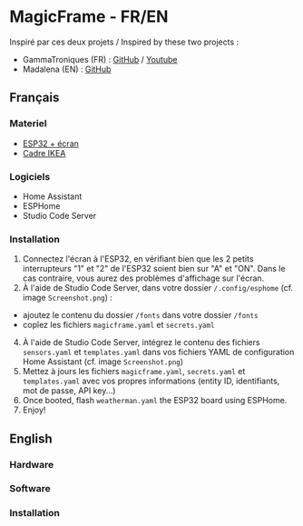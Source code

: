# MagicFrame - FR/EN

Inspiré par ces deux projets / Inspired by these two projects :
- GammaTroniques (FR) : [GitHub](https://github.com/NoahJst/HomeAssistant-Config/blob/main/esphome/README.md) / [Youtube](https://www.youtube.com/watch?v=XyooZe_9hc0)
- Madalena (EN) : [GitHub](https://github.com/Madelena/esphome-weatherman-dashboard)

## Français

### Materiel
- [ESP32 + écran](https://www.amazon.fr/Waveshare-Electronic-Interface-Bluetooth-Raspberry/dp/B07MB7SVHQ?__mk_fr_FR=%C3%85M%C3%85%C5%BD%C3%95%C3%91&keywords=epaper+esp32&sr=8-3&returnFromLogin=1&linkCode=sl1&tag=gammatronique-21&linkId=a08c0220b63548a858c0f70464056220&language=fr_FR&ref_=as_li_ss_tl)
- [Cadre IKEA](https://www.amazon.fr/Ikea-Cadre-RIBBA-13-noir/dp/B0BW8SLP9C/ref=sr_1_4?crid=DMCEA0VJL3D0&dib=eyJ2IjoiMSJ9.YcV2wYIdPlAein6ZE40bDa3ih_Ifb8dsHkJwdTfl0LDRTPSJMrI76W91slv28xFwfAAAENRYYCWqtbza_LjlRcLiyE0KOjPi-QjO0LTdv0B9giSHbgSfQFNdBEKOuUhXkuVATObGFpBlpu9iOKEUMOlbYsh2OQLkiNyVHsmyuM8kZeWSmOrLI_YjT8ZtDEPCpE-AcFzDGxl3tr_-licwEQaYkB3f5twewlcbFEehPWsMeUw_HuJhB5Rtu4S6bPfgJN3vWDa79N4qq0Eqv22GIw.OeI8xs3KO7CXwmHuujGfQe86ohRkRJQmVuiO3pCG9Ig&dib_tag=se&keywords=ikea+ribba&qid=1723619714&sprefix=Ikea+Ribba%2Caps%2C69&sr=8-4)

### Logiciels
- Home Assistant
- ESPHome
- Studio Code Server

### Installation

1. Connectez l'écran à l'ESP32, en vérifiant bien que les 2 petits interrupteurs "1" et "2" de l'ESP32 soient bien sur "A" et "ON". Dans le cas contraire, vous aurez des problèmes d'affichage sur l'écran.
2. À l'aide de Studio Code Server, dans votre dossier `/.config/esphome` (cf. image `Screenshot.png`) :
- ajoutez le contenu du dossier `/fonts` dans votre dossier `/fonts`
- copîez les fichiers `magicframe.yaml` et `secrets.yaml`
4. À l'aide de Studio Code Server, intégrez le contenu des fichiers `sensors.yaml` et `templates.yaml` dans vos fichiers YAML de configuration Home Assistant (cf. image `Screenshot.png`)
5. Mettez à jours les fichiers `magicframe.yaml`, `secrets.yaml` et `templates.yaml` avec vos propres informations (entity ID, identifiants, mot de passe, API key...)
6. Once booted, flash `weatherman.yaml` the ESP32 board using ESPHome.
7. Enjoy!

## English

### Hardware

### Software

### Installation
